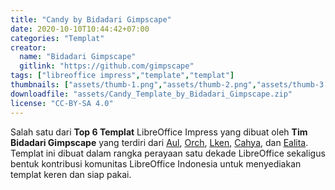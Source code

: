 ```yaml
---
title: "Candy by Bidadari Gimpscape"
date: 2020-10-10T10:44:42+07:00
categories: "Templat"
creator: 
  name: "Bidadari Gimpscape"
  gitlink: "https://github.com/gimpscape"
tags: ["libreoffice impress","template","templat"]
thumbnails: ["assets/thumb-1.png","assets/thumb-2.png","assets/thumb-3.png"]
downloadfile: "assets/Candy_Template_by_Bidadari_Gimpscape.zip"
license: "CC-BY-SA 4.0"
---
```

Salah satu dari **Top 6 Templat** LibreOffice Impress yang dibuat oleh **Tim Bidadari Gimpscape** yang terdiri dari [Aul](https://instagram.com/menggelinding), [Orch](https://instagram.com/li_orch), [Lken](https://instagram.com/iken__), [Cahya](https://instagram.com/cahyaning_asih), dan [Ealita](https://instagram.com/ealita.id). Templat ini dibuat dalam rangka perayaan satu dekade LibreOffice sekaligus bentuk kontribusi komunitas LibreOffice Indonesia untuk menyediakan templat keren dan siap pakai.

<!--silakan edit bagian nama, gitlink, thumbnail, link dowload, lisensi jika diperlukan, serta deskripsi-->